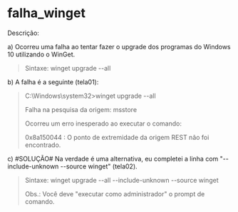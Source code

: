 # falha_winget

Descrição:

a) Ocorreu uma falha ao tentar fazer o upgrade dos programas do Windows 10 utilizando o WinGet.

> Sintaxe: winget upgrade --all

b) A falha é a seguinte (tela01):

> C:\Windows\system32>winget upgrade --all</p>
> Falha na pesquisa da origem: msstore</p>
> Ocorreu um erro inesperado ao executar o comando:</p>
> 0x8a150044 : O ponto de extremidade da origem REST não foi encontrado.</p>

c) #SOLUÇÃO# Na verdade é uma alternativa, eu completei a linha com "--include-unknown --source winget" (tela02).

> Sintaxe: winget upgrade --all --include-unknown --source winget
>
> Obs.: Você deve "executar como administrador" o prompt de comando.
